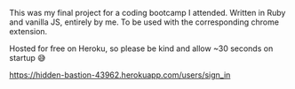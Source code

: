 This was my final project for a coding bootcamp I attended. Written in Ruby and vanilla JS, entirely by me. To be used with the corresponding chrome extension.

Hosted for free on Heroku, so please be kind and allow ~30 seconds on startup 😅

https://hidden-bastion-43962.herokuapp.com/users/sign_in
